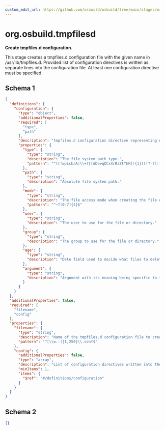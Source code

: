 ```yaml
---
custom_edit_url: https://github.com/osbuild/osbuild/tree/main/stages/org.osbuild.tmpfilesd.meta.json
---
```

# org.osbuild.tmpfilesd
<!--
[//]: # ( DO NOT MODIFY THIS FILE! )
[//]: # ( This content is generated by `scripts/pull_osbuild_modules.py` )
[//]: # ( Rather change the source of this: https://github.com/osbuild/osbuild/tree/main/stages/org.osbuild.tmpfilesd.meta.json )
-->

**Create tmpfiles.d configuration.**

This stage creates a tmpfiles.d configuration file with the given name in
/usr/lib/tmpfiles.d. Provided list of configuration directives is written
as separate lines into the configuration file. At least one configuration
directive must be specified.

## Schema 1

```json
{
  "definitions": {
    "configuration": {
      "type": "object",
      "additionalProperties": false,
      "required": [
        "type",
        "path"
      ],
      "description": "tmpfiles.d configuration directive representing one line in the configuration.",
      "properties": {
        "type": {
          "type": "string",
          "description": "The file system path type.",
          "pattern": "^([fwpLcbaA]\\+?|[dDevqQCxXrRzZtThH]){1}((!?-?)|(-?!?)){0,1}$"
        },
        "path": {
          "type": "string",
          "description": "Absolute file system path."
        },
        "mode": {
          "type": "string",
          "description": "The file access mode when creating the file or directory.",
          "pattern": "^~?[0-7]{4}$"
        },
        "user": {
          "type": "string",
          "description": "The user to use for the file or directory."
        },
        "group": {
          "type": "string",
          "description": "The group to use for the file or directory."
        },
        "age": {
          "type": "string",
          "description": "Date field used to decide what files to delete when cleaning."
        },
        "argument": {
          "type": "string",
          "description": "Argument with its meaning being specific to the path type."
        }
      }
    }
  },
  "additionalProperties": false,
  "required": [
    "filename",
    "config"
  ],
  "properties": {
    "filename": {
      "type": "string",
      "description": "Name of the tmpfiles.d configuration file to create.",
      "pattern": "^[\\w.-]{1,250}\\.conf$"
    },
    "config": {
      "additionalProperties": false,
      "type": "array",
      "description": "List of configuration directives written into the configuration file.",
      "minItems": 1,
      "items": {
        "$ref": "#/definitions/configuration"
      }
    }
  }
}
```

## Schema 2

```json
{}
```
